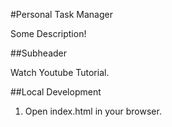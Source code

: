 #Personal Task Manager

Some Description!

##Subheader

Watch Youtube Tutorial.

##Local Development
1. Open index.html in your browser.